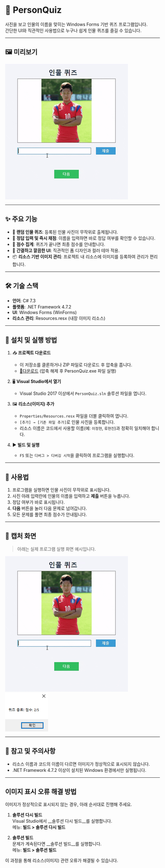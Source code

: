 # 👤 PersonQuiz

사진을 보고 인물의 이름을 맞히는 Windows Forms 기반 퀴즈 프로그램입니다.  
간단한 UI와 직관적인 사용법으로 누구나 쉽게 인물 퀴즈를 즐길 수 있습니다.

---

## 🖼️ 미리보기

![퀴즈 실행 화면 예시](screenshot/인물퀴즈메인.gif)


---

## ✨ 주요 기능

- 🎲 **랜덤 인물 퀴즈**: 등록된 인물 사진이 무작위로 출제됩니다.
- 📝 **정답 입력 및 즉시 채점**: 이름을 입력하면 바로 정답 여부를 확인할 수 있습니다.
- 🏅 **점수 집계**: 퀴즈가 끝나면 최종 점수를 안내합니다.
- 🎨 **간결하고 깔끔한 UI**: 직관적인 폼 디자인과 컬러 테마 적용.
- 📦 **리소스 기반 이미지 관리**: 프로젝트 내 리소스에 이미지를 등록하여 관리가 편리합니다.

---

## 🛠️ 기술 스택

- **언어**: C# 7.3
- **플랫폼**: .NET Framework 4.7.2
- **UI**: Windows Forms (WinForms)
- **리소스 관리**: Resources.resx (내장 이미지 리소스)

---

## 💾 설치 및 실행 방법

1. 📥 **프로젝트 다운로드**
   - 이 저장소를 클론하거나 ZIP 파일로 다운로드 후 압축을 풉니다.
   - [💾다운로드](https://github.com/hiro2329/PersonQuiz/raw/refs/heads/main/PersonQuiz/bin/Debug.zip)  (압축 해제 후 PersonQuiz.exe 파일 실행)

2. 🖥️ **Visual Studio에서 열기**
   - Visual Studio 2017 이상에서 `PersonQuiz.sln` 솔루션 파일을 엽니다.

3. 🖼️ **리소스(이미지) 추가**
   - `Properties/Resources.resx` 파일을 더블 클릭하여 엽니다.
   - `[추가] → [기존 파일 추가]`로 인물 사진을 등록합니다.
   - 리소스 이름은 코드에서 사용할 이름(예: `이정현`, `류현진`)과 정확히 일치해야 합니다.

4. ▶️ **빌드 및 실행**
   - `F5` 또는 `디버그 > 디버깅 시작`을 클릭하여 프로그램을 실행합니다.

---

## 📝 사용법

1. 프로그램을 실행하면 인물 사진이 무작위로 표시됩니다.
2. 사진 아래 입력란에 인물의 이름을 입력하고 **제출** 버튼을 누릅니다.
3. 정답 여부가 바로 표시됩니다.
4. **다음** 버튼을 눌러 다음 문제로 넘어갑니다.
5. 모든 문제를 풀면 최종 점수가 안내됩니다.

---

## 📸 캡처 화면

> 아래는 실제 프로그램 실행 화면 예시입니다.  

![퀴즈 실행 화면 예시](screenshot/인물퀴즈메인.gif)
![실행화면 예시1](screenshot/결과.png)


---

## 🙏 참고 및 주의사항

- 리소스 이름과 코드의 이름이 다르면 이미지가 정상적으로 표시되지 않습니다.
- .NET Framework 4.7.2 이상이 설치된 Windows 환경에서만 실행됩니다.

---
## 이미지 표시 오류 해결 방법

이미지가 정상적으로 표시되지 않는 경우, 아래 순서대로 진행해 주세요.

1. **솔루션 다시 빌드**  
   Visual Studio에서 __솔루션 다시 빌드__를 실행합니다.  
   메뉴: __빌드 > 솔루션 다시 빌드__

2. **솔루션 빌드**  
   문제가 계속된다면 __솔루션 빌드__를 실행합니다.  
   메뉴: __빌드 > 솔루션 빌드__

이 과정을 통해 리소스(이미지) 관련 오류가 해결될 수 있습니다.
